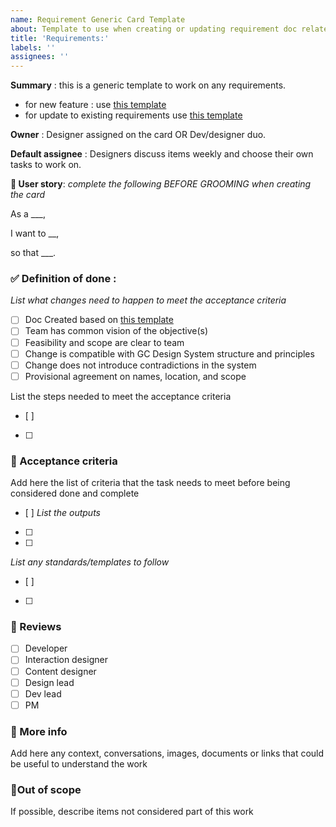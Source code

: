 ```yaml
---
name: Requirement Generic Card Template
about: Template to use when creating or updating requirement doc related to GCDS library release
title: 'Requirements:'
labels: ''
assignees: ''
---
```

**Summary** : this is a generic template to work on any requirements. 
- for new feature : use [this template](https://docs.google.com/document/d/1n-5R--fhFXdKjdSOi4VGJuiEM7jUc2JSHc6dk6t1rP4/edit?tab=t.ho4yjtynvf9n#bookmark=id.py6pjbuebgmg)  
- for update to existing requirements use [this template](https://docs.google.com/document/d/1n-5R--fhFXdKjdSOi4VGJuiEM7jUc2JSHc6dk6t1rP4/edit?tab=t.ho4yjtynvf9n#bookmark=id.ng8d6carfpue) 

**Owner** : Designer assigned on the card OR Dev/designer duo. 

**Default assignee** : Designers discuss items weekly and choose their own tasks to work on.

**📇 User story**: 
_complete the following BEFORE GROOMING when creating the card_ 
 
As a ___, 

I want to __, 

so that ___.

### ✅ Definition of done :
_List what changes need to happen to meet the acceptance criteria_
- [ ] Doc Created based on [this template](https://docs.google.com/document/d/1EIbD6ydHCw1ywPYGUSfc9_DwbEBJuwM9ndkE37XtzmU/edit?tab=t.0)
- [ ] Team has common vision of the objective(s) 
- [ ] Feasibility and scope are clear to team
- [ ] Change is compatible with GC Design System structure and principles 
- [ ] Change does not introduce contradictions in the system 
- [ ] Provisional agreement on names, location, and scope

List the steps needed to meet the acceptance criteria
- [ ] 
- [ ] 

### 📜 Acceptance criteria
Add here the list of criteria that the task needs to meet before being considered done and complete
- [ ] 
_List the outputs_
- [ ] 
- [ ] 
_List any standards/templates to follow_
- [ ] 
- [ ] 

### 🤝 Reviews
- [ ] Developer
- [ ] Interaction designer 
- [ ] Content designer 
- [ ] Design lead 
- [ ] Dev lead 
- [ ] PM
      
### 📝 More info
Add here any context, conversations, images, documents or links that could be useful to understand the work

### 🚫Out of scope
If possible, describe items not considered part of this work
